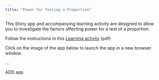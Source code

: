 ```yaml
---
title: "Power for Testing a Proportion"
---
```


This Shiny app and accompanying learning activity are designed to allow you to investigate the factors affecting power for a test of a proportion.

Follow the instructions in this [Learning activity](../InvestigatingPowerExerciseMothersIntuition.pdf) (pdf)

Click on the image of the app below to launch the app in a new browser window.

...

ADD app